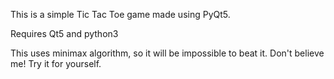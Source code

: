 This is a simple Tic Tac Toe game made using PyQt5.

Requires Qt5 and python3

This uses minimax algorithm, so it will be impossible to beat it.
Don't believe me! Try it for yourself.

